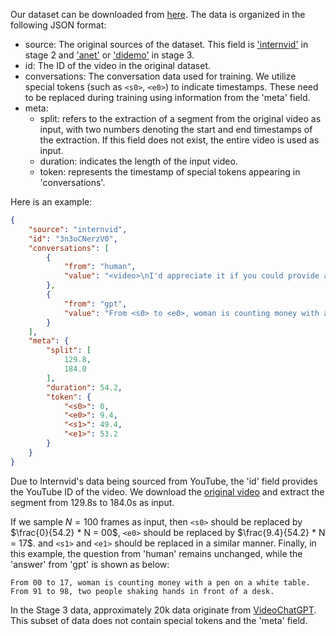 Our dataset can be downloaded from [here](https://cloud.tsinghua.edu.cn/d/6db5d02883124826aa6f/?p=%2Fdata&mode=list). The data is organized in the following JSON format:

* source: The original sources of the dataset. This field is ['internvid'](https://huggingface.co/datasets/OpenGVLab/InternVid) in stage 2 and ['anet'](http://activity-net.org/download.html) or ['didemo'](https://drive.google.com/drive/u/0/folders/1_oyJ5rQiZboipbMl6tkhY8v0s9zDkvJc) in stage 3.
* id: The ID of the video in the original dataset.
* conversations: The conversation data used for training. We utilize special tokens  (such as `<s0>`, `<e0>`) to indicate timestamps. These need to be replaced during training using information from the 'meta' field.
* meta:
  * split: refers to the extraction of a segment from the original  video as input, with two numbers denoting the start and end timestamps  of the extraction. If this field does not exist, the entire video is  used as input. 
  * duration: indicates the length of the input video.
  * token: represents the timestamp of special tokens appearing in  'conversations'.

Here is an example:

```json
{
    "source": "internvid",
    "id": "3n3oCNerzV0",
    "conversations": [
        {
            "from": "human",
            "value": "<video>\nI'd appreciate it if you could provide a detailed account of the events that occurred at different timestamps in the video."
        },
        {
            "from": "gpt",
            "value": "From <s0> to <e0>, woman is counting money with a pen on a white table. From <s1> to <e1>, two people shaking hands in front of a desk."
        }
    ],
    "meta": {
        "split": [
            129.8,
            184.0
        ],
        "duration": 54.2,
        "token": {
            "<s0>": 0,
            "<e0>": 9.4,
            "<s1>": 49.4,
            "<e1>": 53.2
        }
    }
}

```

Due to Internvid's data being sourced from YouTube, the 'id' field  provides the YouTube ID of the video. We download the [original video](https://www.youtube.com/watch?v=3n3oCNerzV0) and extract the segment from 129.8s to 184.0s as input.

If we sample $N=100$ frames as input, then `<s0>` should be replaced by $\frac{0}{54.2} * N = 00$,  `<e0>` should be replaced by $\frac{9.4}{54.2} * N = 17$. and `<s1>` and `<e1>` should be replaced in a similar manner. Finally, in this example, the question from 'human' remains unchanged,  while the 'answer' from 'gpt' is shown as below:

```
From 00 to 17, woman is counting money with a pen on a white table. From 91 to 98, two people shaking hands in front of a desk.
```



In the Stage 3 data, approximately 20k data originate from [VideoChatGPT](https://github.com/mbzuai-oryx/Video-ChatGPT). This subset of  data does not contain special tokens and the 'meta' field.
